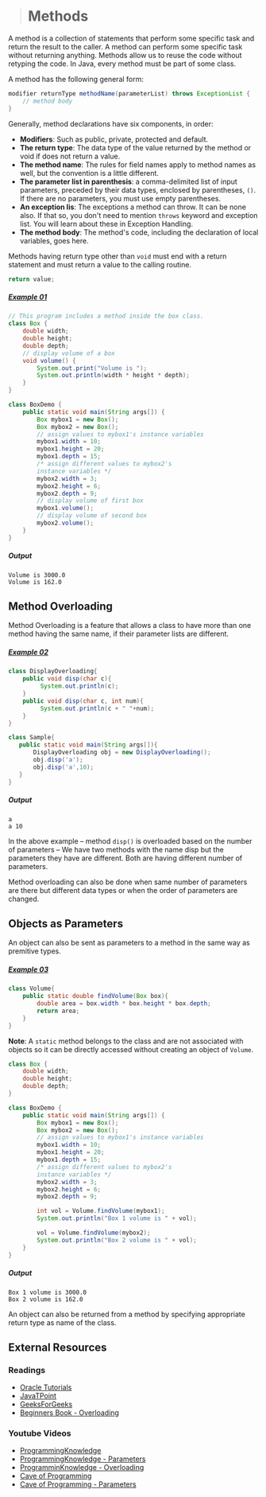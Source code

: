 ># Methods

A method is a collection of statements that perform some specific task and return the result to the caller. A method can perform some specific task without returning anything. Methods allow us to reuse the code without retyping the code. In Java, every method must be part of some class.

A method has the following general form:

```java
modifier returnType methodName(parameterList) throws ExceptionList {
    // method body
}
```

Generally, method declarations have six components, in order:

* __Modifiers__: Such as public, private, protected and default.
* __The return type__: The data type of the value returned by the method or void if does not return a value.
* __The method name__: The rules for field names apply to method names as well, but the convention is a little different.
* __The parameter list in parenthesis__: a comma-delimited list of input parameters, preceded by their data types, enclosed by parentheses, `()`. If there are no parameters, you must use empty parentheses.
* __An exception lis__: The exceptions a method can throw. It can be none also. If that so, you don't need to mention `throws` keyword and exception list. You will learn about these in Exception Handling.
* __The method body__: The method's code, including the declaration of local variables, goes here.

Methods having return type other than `void` must end with a return statement and must return a value to the calling routine.

```java
return value;
```

##### [Example 01](../20-Examples/08-Classes-and-Objects/03-Methods/Example-01/)

```java
// This program includes a method inside the box class.
class Box {
    double width;
    double height;
    double depth;
    // display volume of a box
    void volume() {
        System.out.print("Volume is ");
        System.out.println(width * height * depth);
    }
}
```

```java
class BoxDemo {
    public static void main(String args[]) {
        Box mybox1 = new Box();
        Box mybox2 = new Box();
        // assign values to mybox1's instance variables
        mybox1.width = 10;
        mybox1.height = 20;
        mybox1.depth = 15;
        /* assign different values to mybox2's
        instance variables */
        mybox2.width = 3;
        mybox2.height = 6;
        mybox2.depth = 9;
        // display volume of first box
        mybox1.volume();
        // display volume of second box
        mybox2.volume();
    }
}
```

##### Output

    Volume is 3000.0
    Volume is 162.0

## Method Overloading

Method Overloading is a feature that allows a class to have more than one method having the same name, if their parameter lists are different.

##### [Example 02](../20-Examples/08-Classes-and-Objects/03-Methods/Example-02/)

```java
class DisplayOverloading{
    public void disp(char c){
         System.out.println(c);
    }
    public void disp(char c, int num){
         System.out.println(c + " "+num);
    }
}
```

```java
class Sample{
   public static void main(String args[]){
       DisplayOverloading obj = new DisplayOverloading();
       obj.disp('a');
       obj.disp('a',10);
   }
}
```

##### Output

    a
    a 10

In the above example – method `disp()` is overloaded based on the number of parameters – We have two methods with the name disp but the parameters they have are different. Both are having different number of parameters.

Method overloading can also be done when same number of parameters are there but different data types or when the order of parameters are changed.

## Objects as Parameters

An object can also be sent as parameters to a method in the same way as premitive types.

##### [Example 03](../20-Examples/08-Classes-and-Objects/03-Methods/Example-03/)

```java
class Volume{
    public static double findVolume(Box box){
        double area = box.width * box.height * box.depth;
        return area;
    }
}
```

__Note__: A `static` method belongs to the class and are not associated with objects so it can be directly accessed without creating an object of `Volume`. 

```java
class Box {
    double width;
    double height;
    double depth;
}
```

```java
class BoxDemo {
    public static void main(String args[]) {
        Box mybox1 = new Box();
        Box mybox2 = new Box();
        // assign values to mybox1's instance variables
        mybox1.width = 10;
        mybox1.height = 20;
        mybox1.depth = 15;
        /* assign different values to mybox2's
        instance variables */
        mybox2.width = 3;
        mybox2.height = 6;
        mybox2.depth = 9;

        int vol = Volume.findVolume(mybox1);
        System.out.println("Box 1 volume is " + vol);

        vol = Volume.findVolume(mybox2);
        System.out.println("Box 2 volume is " + vol);
    }
}
```

##### Output

    Box 1 volume is 3000.0
    Box 2 volume is 162.0

An object can also be returned from a method by specifying appropriate return type as name of the class.

## External Resources

### Readings

* [Oracle Tutorials](https://docs.oracle.com/javase/tutorial/java/javaOO/methods.html)
* [JavaTPoint](https://www.javatpoint.com/method-in-java)
* [GeeksForGeeks](https://www.geeksforgeeks.org/methods-in-java/)
* [Beginners Book - Overloading](https://beginnersbook.com/2013/05/method-overloading/)

### Youtube Videos

* [ProgrammingKnowledge](https://www.youtube.com/watch?v=o5dcpcuyuIA&list=PLS1QulWo1RIbfTjQvTdj8Y6yyq4R7g-Al&index=16)
* [ProgrammingKnowledge - Parameters](https://www.youtube.com/watch?v=c7iU8ZFA9gQ&list=PLS1QulWo1RIbfTjQvTdj8Y6yyq4R7g-Al&index=17)
* [ProgramminKnowledge - Overloading](https://www.youtube.com/watch?v=pBe4hLdrMHA&list=PLS1QulWo1RIbfTjQvTdj8Y6yyq4R7g-Al&index=20)
* [Cave of Programming](https://www.youtube.com/watch?v=-eoNHtILOs4&list=PL9DF6E4B45C36D411&index=14)
* [Cave of Programming - Parameters](https://www.youtube.com/watch?v=fXVI4xuvozg&list=PL9DF6E4B45C36D411&index=16)
